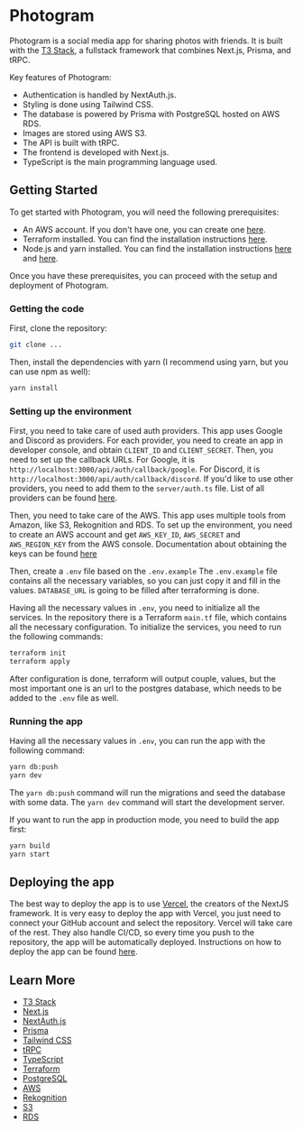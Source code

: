 # Photogram

Photogram is a social media app for sharing photos with friends. It is built with the [T3 Stack](https://create.t3.gg/), a fullstack framework that combines Next.js, Prisma, and tRPC.

Key features of Photogram:

- Authentication is handled by NextAuth.js.
- Styling is done using Tailwind CSS.
- The database is powered by Prisma with PostgreSQL hosted on AWS RDS.
- Images are stored using AWS S3.
- The API is built with tRPC.
- The frontend is developed with Next.js.
- TypeScript is the main programming language used.

## Getting Started

To get started with Photogram, you will need the following prerequisites:

- An AWS account. If you don't have one, you can create one [here](https://aws.amazon.com/free/).
- Terraform installed. You can find the installation instructions [here](https://learn.hashicorp.com/tutorials/terraform/install-cli).
- Node.js and yarn installed. You can find the installation instructions [here](https://nodejs.org/en/download/) and [here](https://classic.yarnpkg.com/en/docs/install).

Once you have these prerequisites, you can proceed with the setup and deployment of Photogram.

### Getting the code

First, clone the repository:

```bash
git clone ...
```

Then, install the dependencies with yarn (I recommend using yarn, but you can use npm as well):

```bash
yarn install
```

### Setting up the environment

First, you need to take care of used auth providers. This app uses Google and Discord as providers. For each provider, you need to create an app in developer console, and obtain `CLIENT_ID` and `CLIENT_SECRET`. Then, you need to set up the callback URLs. For Google, it is `http://localhost:3000/api/auth/callback/google`. For Discord, it is `http://localhost:3000/api/auth/callback/discord`. If you'd like to use other providers, you need to add them to the `server/auth.ts` file. List of all providers can be found [here](https://next-auth.js.org/providers/).

Then, you need to take care of the AWS. This app uses multiple tools from Amazon, like S3, Rekognition and RDS. To set up the environment, you need to create an AWS account and get `AWS_KEY_ID`, `AWS_SECRET` and `AWS_REGION_KEY` from the AWS console. Documentation about obtaining the keys can be found [here](https://docs.aws.amazon.com/IAM/latest/UserGuide/id_credentials_access-keys.html#Using_CreateAccessKey)

Then, create a `.env` file based on the `.env.example` The `.env.example` file contains all the necessary variables, so you can just copy it and fill in the values. `DATABASE_URL` is going to be filled after terraforming is done.

Having all the necessary values in `.env`, you need to initialize all the services. In the repository there is a Terraform `main.tf` file, which contains all the necessary configuration. To initialize the services, you need to run the following commands:

```bash
terraform init
terraform apply
```

After configuration is done, terraform will output couple, values, but the most important one is an url to the postgres database, which needs to be added to the `.env` file as well.

### Running the app

Having all the necessary values in `.env`, you can run the app with the following command:

```bash
yarn db:push
yarn dev
```

The `yarn db:push` command will run the migrations and seed the database with some data. The `yarn dev` command will start the development server.

If you want to run the app in production mode, you need to build the app first:

```bash
yarn build
yarn start
```

## Deploying the app

The best way to deploy the app is to use [Vercel](https://vercel.com), the creators of the NextJS framework. It is very easy to deploy the app with Vercel, you just need to connect your GitHub account and select the repository. Vercel will take care of the rest. They also handle CI/CD, so every time you push to the repository, the app will be automatically deployed.
Instructions on how to deploy the app can be found [here](https://vercel.com/docs/deployments/overview).

## Learn More

- [T3 Stack](https://create.t3.gg/)
- [Next.js](https://nextjs.org)
- [NextAuth.js](https://next-auth.js.org)
- [Prisma](https://prisma.io)
- [Tailwind CSS](https://tailwindcss.com)
- [tRPC](https://trpc.io)
- [TypeScript](https://www.typescriptlang.org)
- [Terraform](https://www.terraform.io)
- [PostgreSQL](https://www.postgresql.org)
- [AWS](https://aws.amazon.com)
- [Rekognition](https://aws.amazon.com/rekognition/)
- [S3](https://aws.amazon.com/s3/)
- [RDS](https://aws.amazon.com/rds/)
